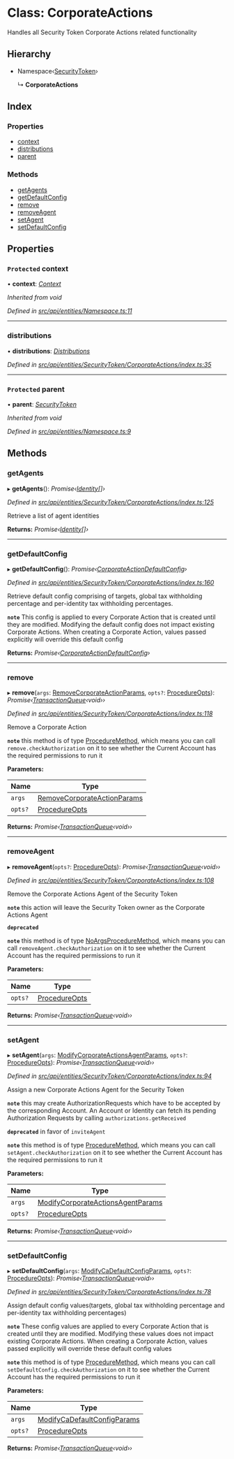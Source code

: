 # Class: CorporateActions

Handles all Security Token Corporate Actions related functionality

## Hierarchy

* Namespace‹[SecurityToken](securitytoken.md)›

  ↳ **CorporateActions**

## Index

### Properties

* [context](corporateactions.md#protected-context)
* [distributions](corporateactions.md#distributions)
* [parent](corporateactions.md#protected-parent)

### Methods

* [getAgents](corporateactions.md#getagents)
* [getDefaultConfig](corporateactions.md#getdefaultconfig)
* [remove](corporateactions.md#remove)
* [removeAgent](corporateactions.md#removeagent)
* [setAgent](corporateactions.md#setagent)
* [setDefaultConfig](corporateactions.md#setdefaultconfig)

## Properties

### `Protected` context

• **context**: *[Context](context.md)*

*Inherited from void*

*Defined in [src/api/entities/Namespace.ts:11](https://github.com/PolymathNetwork/polymesh-sdk/blob/cfab557b/src/api/entities/Namespace.ts#L11)*

___

###  distributions

• **distributions**: *[Distributions](distributions.md)*

*Defined in [src/api/entities/SecurityToken/CorporateActions/index.ts:35](https://github.com/PolymathNetwork/polymesh-sdk/blob/cfab557b/src/api/entities/SecurityToken/CorporateActions/index.ts#L35)*

___

### `Protected` parent

• **parent**: *[SecurityToken](securitytoken.md)*

*Inherited from void*

*Defined in [src/api/entities/Namespace.ts:9](https://github.com/PolymathNetwork/polymesh-sdk/blob/cfab557b/src/api/entities/Namespace.ts#L9)*

## Methods

###  getAgents

▸ **getAgents**(): *Promise‹[Identity](identity.md)[]›*

*Defined in [src/api/entities/SecurityToken/CorporateActions/index.ts:125](https://github.com/PolymathNetwork/polymesh-sdk/blob/cfab557b/src/api/entities/SecurityToken/CorporateActions/index.ts#L125)*

Retrieve a list of agent identities

**Returns:** *Promise‹[Identity](identity.md)[]›*

___

###  getDefaultConfig

▸ **getDefaultConfig**(): *Promise‹[CorporateActionDefaultConfig](../interfaces/corporateactiondefaultconfig.md)›*

*Defined in [src/api/entities/SecurityToken/CorporateActions/index.ts:160](https://github.com/PolymathNetwork/polymesh-sdk/blob/cfab557b/src/api/entities/SecurityToken/CorporateActions/index.ts#L160)*

Retrieve default config comprising of targets, global tax withholding percentage and per-identity tax withholding percentages.

**`note`** This config is applied to every Corporate Action that is created until they are modified. Modifying the default config
  does not impact existing Corporate Actions.
  When creating a Corporate Action, values passed explicitly will override this default config

**Returns:** *Promise‹[CorporateActionDefaultConfig](../interfaces/corporateactiondefaultconfig.md)›*

___

###  remove

▸ **remove**(`args`: [RemoveCorporateActionParams](../interfaces/removecorporateactionparams.md), `opts?`: [ProcedureOpts](../interfaces/procedureopts.md)): *Promise‹[TransactionQueue](transactionqueue.md)‹void››*

*Defined in [src/api/entities/SecurityToken/CorporateActions/index.ts:118](https://github.com/PolymathNetwork/polymesh-sdk/blob/cfab557b/src/api/entities/SecurityToken/CorporateActions/index.ts#L118)*

Remove a Corporate Action

**`note`** this method is of type [ProcedureMethod](../interfaces/proceduremethod.md), which means you can call `remove.checkAuthorization`
  on it to see whether the Current Account has the required permissions to run it

**Parameters:**

Name | Type |
------ | ------ |
`args` | [RemoveCorporateActionParams](../interfaces/removecorporateactionparams.md) |
`opts?` | [ProcedureOpts](../interfaces/procedureopts.md) |

**Returns:** *Promise‹[TransactionQueue](transactionqueue.md)‹void››*

___

###  removeAgent

▸ **removeAgent**(`opts?`: [ProcedureOpts](../interfaces/procedureopts.md)): *Promise‹[TransactionQueue](transactionqueue.md)‹void››*

*Defined in [src/api/entities/SecurityToken/CorporateActions/index.ts:108](https://github.com/PolymathNetwork/polymesh-sdk/blob/cfab557b/src/api/entities/SecurityToken/CorporateActions/index.ts#L108)*

Remove the Corporate Actions Agent of the Security Token

**`note`** this action will leave the Security Token owner as the Corporate Actions Agent

**`deprecated`** 

**`note`** this method is of type [NoArgsProcedureMethod](../interfaces/noargsproceduremethod.md), which means you can call `removeAgent.checkAuthorization`
  on it to see whether the Current Account has the required permissions to run it

**Parameters:**

Name | Type |
------ | ------ |
`opts?` | [ProcedureOpts](../interfaces/procedureopts.md) |

**Returns:** *Promise‹[TransactionQueue](transactionqueue.md)‹void››*

___

###  setAgent

▸ **setAgent**(`args`: [ModifyCorporateActionsAgentParams](../interfaces/modifycorporateactionsagentparams.md), `opts?`: [ProcedureOpts](../interfaces/procedureopts.md)): *Promise‹[TransactionQueue](transactionqueue.md)‹void››*

*Defined in [src/api/entities/SecurityToken/CorporateActions/index.ts:94](https://github.com/PolymathNetwork/polymesh-sdk/blob/cfab557b/src/api/entities/SecurityToken/CorporateActions/index.ts#L94)*

Assign a new Corporate Actions Agent for the Security Token

**`note`** this may create AuthorizationRequests which have to be accepted by
  the corresponding Account. An Account or Identity can
  fetch its pending Authorization Requests by calling `authorizations.getReceived`

**`deprecated`** in favor of `inviteAgent`

**`note`** this method is of type [ProcedureMethod](../interfaces/proceduremethod.md), which means you can call `setAgent.checkAuthorization`
  on it to see whether the Current Account has the required permissions to run it

**Parameters:**

Name | Type |
------ | ------ |
`args` | [ModifyCorporateActionsAgentParams](../interfaces/modifycorporateactionsagentparams.md) |
`opts?` | [ProcedureOpts](../interfaces/procedureopts.md) |

**Returns:** *Promise‹[TransactionQueue](transactionqueue.md)‹void››*

___

###  setDefaultConfig

▸ **setDefaultConfig**(`args`: [ModifyCaDefaultConfigParams](../globals.md#modifycadefaultconfigparams), `opts?`: [ProcedureOpts](../interfaces/procedureopts.md)): *Promise‹[TransactionQueue](transactionqueue.md)‹void››*

*Defined in [src/api/entities/SecurityToken/CorporateActions/index.ts:78](https://github.com/PolymathNetwork/polymesh-sdk/blob/cfab557b/src/api/entities/SecurityToken/CorporateActions/index.ts#L78)*

Assign default config values(targets, global tax withholding percentage and per-identity tax withholding percentages)

**`note`** These config values are applied to every Corporate Action that is created until they are modified. Modifying these values
  does not impact existing Corporate Actions.
  When creating a Corporate Action, values passed explicitly will override these default config values

**`note`** this method is of type [ProcedureMethod](../interfaces/proceduremethod.md), which means you can call `setDefaultConfig.checkAuthorization`
  on it to see whether the Current Account has the required permissions to run it

**Parameters:**

Name | Type |
------ | ------ |
`args` | [ModifyCaDefaultConfigParams](../globals.md#modifycadefaultconfigparams) |
`opts?` | [ProcedureOpts](../interfaces/procedureopts.md) |

**Returns:** *Promise‹[TransactionQueue](transactionqueue.md)‹void››*
